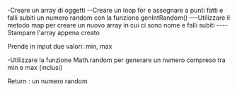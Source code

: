 <!--
TRACCIA

Creare un array di oggetti di squadre di calcio. Ogni squadra avrà diverse proprietà: nome, punti fatti, falli subiti.
Nome sarà l’unica proprietà da compilare, le altre saranno tutte settate a 0.
Generare numeri random al posto degli 0 nelle proprietà:
Punti fatti e falli subiti.
Infine  creiamo un nuovo array i cui elementi contengono solo nomi e falli subiti e stampiamo tutto in console.
-->

-Creare un array di oggetti
--Creare un loop for e assegnare a punti fatti e falli subiti un numero random con la funzione genIntRandom()
---Utilizzare il metodo map per creare un nuovo array in cui ci sono nome e falli subiti
----Stampare l'array appena creato

<!--FUNZIONE genIntRandom()-->
Prende in input due valori: min, max
<!---->
-Utilizzare la funzione Math.random per generare un numero compreso tra min e max (inclusi)
<!---->
Return : un numero random